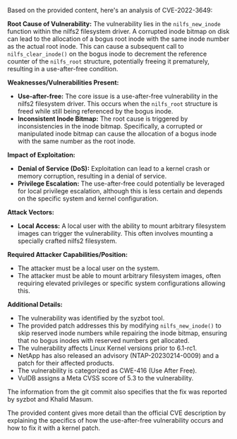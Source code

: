 Based on the provided content, here's an analysis of CVE-2022-3649:

**Root Cause of Vulnerability:**
The vulnerability lies in the `nilfs_new_inode` function within the nilfs2 filesystem driver. A corrupted inode bitmap on disk can lead to the allocation of a bogus root inode with the same inode number as the actual root inode. This can cause a subsequent call to `nilfs_clear_inode()` on the bogus inode to decrement the reference counter of the `nilfs_root` structure, potentially freeing it prematurely, resulting in a use-after-free condition.

**Weaknesses/Vulnerabilities Present:**
- **Use-after-free:** The core issue is a use-after-free vulnerability in the nilfs2 filesystem driver. This occurs when the `nilfs_root` structure is freed while still being referenced by the bogus inode.
- **Inconsistent Inode Bitmap:** The root cause is triggered by inconsistencies in the inode bitmap. Specifically, a corrupted or manipulated inode bitmap can cause the allocation of a bogus inode with the same number as the root inode.

**Impact of Exploitation:**
- **Denial of Service (DoS):** Exploitation can lead to a kernel crash or memory corruption, resulting in a denial of service.
- **Privilege Escalation:** The use-after-free could potentially be leveraged for local privilege escalation, although this is less certain and depends on the specific system and kernel configuration.

**Attack Vectors:**
- **Local Access:** A local user with the ability to mount arbitrary filesystem images can trigger the vulnerability. This often involves mounting a specially crafted nilfs2 filesystem.

**Required Attacker Capabilities/Position:**
- The attacker must be a local user on the system.
- The attacker must be able to mount arbitrary filesystem images, often requiring elevated privileges or specific system configurations allowing this.

**Additional Details:**
- The vulnerability was identified by the syzbot tool.
- The provided patch addresses this by modifying `nilfs_new_inode()` to skip reserved inode numbers while repairing the inode bitmap, ensuring that no bogus inodes with reserved numbers get allocated.
- The vulnerability affects Linux Kernel versions prior to 6.1-rc1.
- NetApp has also released an advisory (NTAP-20230214-0009) and a patch for their affected products.
- The vulnerability is categorized as CWE-416 (Use After Free).
- VulDB assigns a Meta CVSS score of 5.3 to the vulnerability.

The information from the git commit also specifies that the fix was reported by syzbot and Khalid Masum.

The provided content gives more detail than the official CVE description by explaining the specifics of how the use-after-free vulnerability occurs and how to fix it with a kernel patch.
